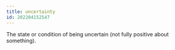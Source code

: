 ```yaml
---
title: uncertainty
id: 202204152547
---
```


The state or condition of being uncertain (not fully positive about something).
